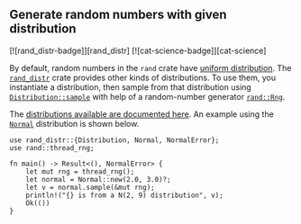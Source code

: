 ## Generate random numbers with given distribution

[![rand_distr-badge]][rand_distr] [![cat-science-badge]][cat-science]

By default, random numbers in the `rand` crate have
[uniform distribution]. The [`rand_distr`] crate provides
other kinds of distributions. To use them, you instantiate
a distribution, then sample from that distribution using
[`Distribution::sample`] with help of a random-number
generator [`rand::Rng`].

The [distributions available are documented here][rand-distributions].
An example using the [`Normal`] distribution is shown below.

```rust,editable,ignore
use rand_distr::{Distribution, Normal, NormalError};
use rand::thread_rng;

fn main() -> Result<(), NormalError> {
    let mut rng = thread_rng();
    let normal = Normal::new(2.0, 3.0)?;
    let v = normal.sample(&mut rng);
    println!("{} is from a N(2, 9) distribution", v);
    Ok(())
}
```

[`Distribution::sample`]: https://docs.rs/rand/*/rand/distributions/trait.Distribution.html#tymethod.sample
[`Normal`]: https://docs.rs/rand_distr/*/rand_distr/struct.Normal.html
[`rand::Rng`]: https://docs.rs/rand/*/rand/trait.Rng.html
[`rand_distr`]: https://docs.rs/rand_distr/*/rand_distr/index.html
[rand-distributions]: https://docs.rs/rand_distr/*/rand_distr/index.html

[uniform distribution]: https://en.wikipedia.org/wiki/Uniform_distribution_(continuous)
